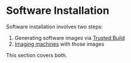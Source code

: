 # Software Installation

Software installation involves two steps:

1. Generating software images via [Trusted Build](software-installation/trusted-build/)
2. [Imaging machines](software-installation/imaging-machines/) with those images

This section covers both.
